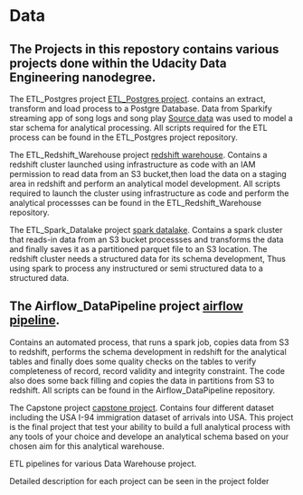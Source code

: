 # Data 

## The Projects in this repostory contains various projects done within the Udacity Data Engineering nanodegree.

The ETL_Postgres project [ETL_Postgres project](). contains an extract, transform and load process 
to a Postgre Database.
Data from Sparkify streaming app of song logs and song play [Source data]() was used to model
a star schema for analytical processing. All scripts required for the ETL process can be 
found in the ETL_Postgres project repository.


The ETL_Redshift_Warehouse project [redshift warehouse](). Contains a redshift cluster launched using 
infrastructure as code with an IAM permission to read data from an S3 bucket,then load the data 
on a staging area in redshift and perform an analytical model development. All scripts required to 
launch the cluster using infrastructure as code and perform the analytical processses can be found in the 
ETL_Redshift_Warehouse repository.

The ETL_Spark_Datalake project [spark datalake](). Contains a spark cluster that reads-in data 
from an S3 bucket processses and transforms the data and finally saves it as a partitioned parquet file to 
an S3 location. The redshift cluster needs a structured data for its schema development, Thus using 
spark to process any instructured or semi structured data to a structured data.


## The Airflow_DataPipeline project [airflow pipeline](https://github.com/CharlesIro1125/DataWarehouse/tree/master/Airflow_DataPipeline/home/airflow).
Contains an automated process, that runs a spark job,
copies data from S3 to redshift, performs the schema development in redshift for the analytical tables 
and finally does some quality checks on the tables to verify completeness of record, record validity and 
integrity constraint. The code also does some back filling and copies the data in partitions from S3 to 
redshift. All scripts can be found in the Airflow_DataPipeline repository.


The Capstone project [capstone project](). Contains four different dataset including the USA I-94 immigration 
dataset of arrivals into USA. This project is the final project that test your ability to build a full analytical
process with any tools of your choice and develope an analytical schema based on your chosen aim for this analytical
warehouse.
 


ETL pipelines for various Data Warehouse project.

Detailed description for each project can be seen in the project folder
